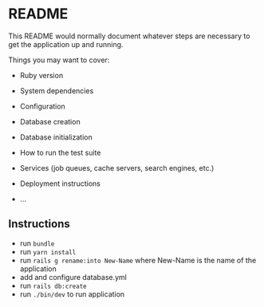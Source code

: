 # README

This README would normally document whatever steps are necessary to get the
application up and running.

Things you may want to cover:

* Ruby version

* System dependencies

* Configuration

* Database creation

* Database initialization

* How to run the test suite

* Services (job queues, cache servers, search engines, etc.)

* Deployment instructions

* ...

## Instructions

* run `bundle`
* run `yarn install`
* run `rails g rename:into New-Name` where New-Name is the name of the application
* add and configure database.yml
* run `rails db:create`
* run `./bin/dev` to run application
